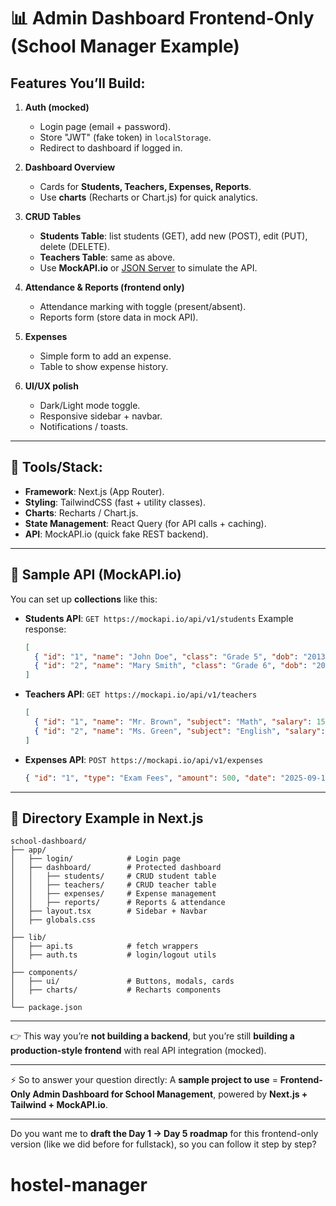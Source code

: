 
# 📊 **Admin Dashboard Frontend-Only (School Manager Example)**

## Features You’ll Build:

1. **Auth (mocked)**

   * Login page (email + password).
   * Store "JWT" (fake token) in `localStorage`.
   * Redirect to dashboard if logged in.

2. **Dashboard Overview**

   * Cards for **Students, Teachers, Expenses, Reports**.
   * Use **charts** (Recharts or Chart.js) for quick analytics.

3. **CRUD Tables**

   * **Students Table**: list students (GET), add new (POST), edit (PUT), delete (DELETE).
   * **Teachers Table**: same as above.
   * Use **MockAPI.io** or [JSON Server](https://github.com/typicode/json-server) to simulate the API.

4. **Attendance & Reports (frontend only)**

   * Attendance marking with toggle (present/absent).
   * Reports form (store data in mock API).

5. **Expenses**

   * Simple form to add an expense.
   * Table to show expense history.

6. **UI/UX polish**

   * Dark/Light mode toggle.
   * Responsive sidebar + navbar.
   * Notifications / toasts.

---

## 🔹 Tools/Stack:

* **Framework**: Next.js (App Router).
* **Styling**: TailwindCSS (fast + utility classes).
* **Charts**: Recharts / Chart.js.
* **State Management**: React Query (for API calls + caching).
* **API**: MockAPI.io (quick fake REST backend).

---

## 🔹 Sample API (MockAPI.io)

You can set up **collections** like this:

* **Students API**:
  `GET https://mockapi.io/api/v1/students`
  Example response:

  ```json
  [
    { "id": "1", "name": "John Doe", "class": "Grade 5", "dob": "2013-05-01" },
    { "id": "2", "name": "Mary Smith", "class": "Grade 6", "dob": "2012-09-14" }
  ]
  ```

* **Teachers API**:
  `GET https://mockapi.io/api/v1/teachers`

  ```json
  [
    { "id": "1", "name": "Mr. Brown", "subject": "Math", "salary": 1500 },
    { "id": "2", "name": "Ms. Green", "subject": "English", "salary": 1200 }
  ]
  ```

* **Expenses API**:
  `POST https://mockapi.io/api/v1/expenses`

  ```json
  { "id": "1", "type": "Exam Fees", "amount": 500, "date": "2025-09-14" }
  ```

---

## 🔹 Directory Example in Next.js

```
school-dashboard/
├── app/
│   ├── login/            # Login page
│   ├── dashboard/        # Protected dashboard
│   │   ├── students/     # CRUD student table
│   │   ├── teachers/     # CRUD teacher table
│   │   ├── expenses/     # Expense management
│   │   ├── reports/      # Reports & attendance
│   ├── layout.tsx        # Sidebar + Navbar
│   ├── globals.css
│
├── lib/
│   ├── api.ts            # fetch wrappers
│   ├── auth.ts           # login/logout utils
│
├── components/
│   ├── ui/               # Buttons, modals, cards
│   ├── charts/           # Recharts components
│
└── package.json
```

---

👉 This way you’re **not building a backend**, but you’re still **building a production-style frontend** with real API integration (mocked).

---

⚡ So to answer your question directly:
A **sample project to use** = **Frontend-Only Admin Dashboard for School Management**, powered by **Next.js + Tailwind + MockAPI.io**.

---

Do you want me to **draft the Day 1 → Day 5 roadmap** for this frontend-only version (like we did before for fullstack), so you can follow it step by step?
# hostel-manager
